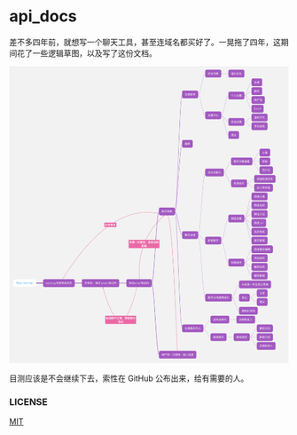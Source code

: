 # api_docs

差不多四年前，就想写一个聊天工具，甚至连域名都买好了。一晃拖了四年，这期间花了一些逻辑草图，以及写了这份文档。

![](/bingelogic.png)

目测应该是不会继续下去，索性在 GitHub 公布出来，给有需要的人。

### LICENSE

[MIT](LICENSE)
